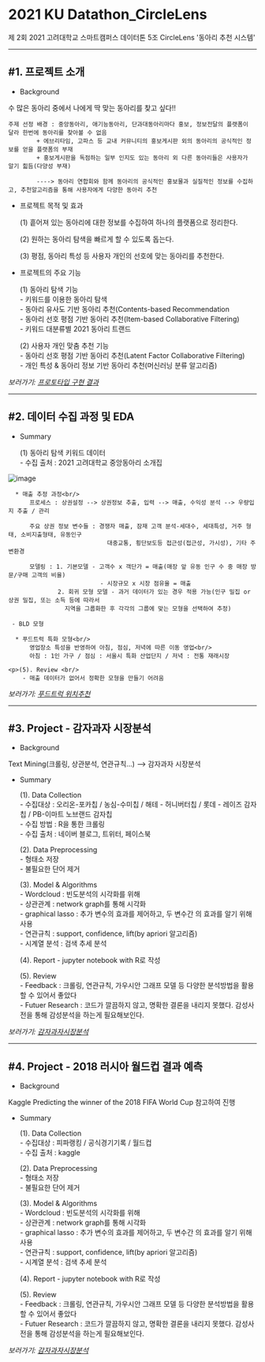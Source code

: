 2021 KU Datathon_CircleLens
================
제 2회 2021 고려대학교 스마트캠퍼스 데이터톤 5조 CircleLens '동아리 추천 시스템' 

***
<h2> #1. 프로젝트 소개 </h2> 

 - Background
 <p>수 많은 동아리 중에서 나에게 딱 맞는 동아리를 찾고 싶다!! </p>
 
 
  	주제 선정 배경 : 중앙동아리, 애기능동아리, 단과대동아리마다 홍보, 정보전달의 플랫폼이 달라 한번에 동아리를 찾아볼 수 없음 
 			+ 에브리타임, 고파스 등 교내 커뮤니티의 홍보게시판 외의 동아리의 공식적인 정보를 얻을 플랫폼의 부재
			+ 홍보게시판을 독점하는 일부 인지도 있는 동아리 외 다른 동아리들은 사용자가 알기 힒듬(다양성 부재)
		
			----> 동아리 연합회와 함께 동아리의 공식적인 홍보물과 실질적인 정보를 수집하고, 추천알고리즘을 통해 사용자에게 다양한 동아리 추천
 
 - 프로젝트 목적 및 효과
 	<p>(1) 흩어져 있는 동아리에 대한 정보를 수집하여 하나의 플랫폼으로 정리한다.</p>
	<p>(2) 원하는 동아리 탐색을 빠르게 할 수 있도록 돕는다.</p>
	<p>(3) 평점, 동아리 특성 등 사용자 개인의 선호에 맞는 동아리를 추천한다.</p>
	

- 프로젝트의 주요 기능
	<p>(1) 동아리 탐색 기능<br/>
		- 키워드를 이용한 동아리 탐색 <br/>
		- 동아리 유사도 기반 동아리 추천(Contents-based Recommendation <br/>
		- 동아리 선호 평점 기반 동아리 추천(Item-based Collaborative Filtering)<br/>
		- 키워드 대분류별 2021 동아리 트랜드</p>
	
	<p>(2) 사용자 개인 맞춤 추천 기능 <br/>
		- 동아리 선호 평점 기반 동아리 추천(Latent Factor Collaborative Filtering) <br/>
		- 개인 특성 & 동아리 정보 기반 동아리 추천(머신러닝 분류 알고리즘) </p>
	

*보러가기: [프로토타입 구현 결과](https://github.com/hbkimhbkim/Portfolio_ML/blob/master/bankchurn/)*
      
***
<h2> #2. 데이터 수집 과정 및 EDA </h2>



- Summary

  	<p>(1) 동아리 탐색 키워드 데이터 <br/>
	   - 수집 출처 : 2021 고려대학교 중앙동아리 소개집<br/>

![image](https://user-images.githubusercontent.com/76843676/129167795-65395fbb-4d51-4939-b9b0-16dd5e4730ee.png)
	   
      * 매출 추정 과정<br/>
          프로세스 : 상권설정 --> 상권정보 추출, 입력 --> 매출, 수익성 분석 --> 우량입지 추출 / 관리

          주요 상권 정보 변수들 : 경쟁자 매출, 잠재 고객 분석-세대수, 세대특성, 거주 형태, 소비지출형태, 유동인구
                                대중교통, 횡단보도등 접근성(접근성, 가시성), 기타 주변환경

          모델링 : 1. 기본모델 - 고객수 x 객단가 = 매출(매장 앞 유동 인구 수 중 매장 방문/구매 고객의 비율)
                              - 시장규모 x 시장 점유율 = 매출
                  2. 회귀 모형 모델 - 과거 데이터가 있는 경우 적용 가능(인구 밀집 or 상권 밀집, 또는 소득 등에 따라서
                    지역을 그룹화한 후 각각의 그룹에 맞는 모형을 선택하여 추정)

     - BLD 모형
     
      * 푸드트럭 특화 모형<br/>
          영업장소 특성을 반영하여 아침, 점심, 저녁에 따른 이동 영업<br/>
          아침 : 1인 가구 / 점심 : 서울시 특화 산업단지 / 저녁 : 전통 재래시장

  	<p>(5). Review <br/>
    	- 매출 데이터가 없어서 정확한 모형을 만들기 어려움

*보러가기: [푸드트럭 위치추천](https://github.com/hbkimhbkim/Portfolio_ML/tree/master/foodtruck)*

***
<h2> #3. Project - 감자과자 시장분석</h2>

- Background
 <p>Text Mining(크롤링, 상관분석, 연관규칙...) --> 감자과자 시장분석</p>

- Summary

	<p>(1). Data Collection</br>
    	- 수집대상 : 오리온-포카칩 / 농심-수미칩 / 해테 - 허니버터칩 / 롯데 - 레이즈 감자칩 / PB-이마트 노브랜드 감자칩 <br/> 
    	- 수집 방법 : R을 통한 크롤링<br/>
    	- 수집 출처 : 네이버 블로그, 트위터, 페이스북</p>
    
	<p>(2). Data Preprocessing <br/>
    	- 형태소 저장 <br/>
    	- 불필요한 단어 제거 </p>
    
  	<p>(3). Model & Algorithms <br/>
	- Wordcloud : 빈도분석의 시각화를 위해<br>
    	- 상관관계 : network graph를 통해 시각화<br>
    	- graphical lasso : 추가 변수의 효과를 제어하고, 두 변수간  의 효과를 알기 위해 사용 <br>
    	- 연관규칙 : support, confidence, lift(by apriori 알고리즘)<br>
    	- 시계열 분석 : 검색 추세 분석
    
  	<p>(4). Report
    	- jupyter notebook with R로 작성

  	<p>(5). Review <br/>
    	- Feedback : 크롤링, 연관규칙, 가우시안 그래프 모델 등 다양한 분석방법을 활용할 수 있어서 좋았다 <br/>
    	- Futuer Research : 코드가 깔끔하지 않고, 명확한 결론을 내리지 못했다. 감성사전을 통해 감성분석을 하는게 필요해보인다.
		
*보러가기: [감자과자시장분석](https://github.com/hbkimhbkim/Portfolio_ML/tree/master/potatosnack)*

***
<h2> #4. Project - 2018 러시아 월드컵 결과 예측</h2>

- Background
 <p>Kaggle Predicting the winner of the 2018 FIFA World Cup 참고하여 진행</p>

- Summary

	<p>(1). Data Collection</br>
    	- 수집대상 : 피파랭킹 / 공식경기기록 / 월드컵  <br/> 
	- 수집 출처 : kaggle</p>
    
	<p>(2). Data Preprocessing <br/>
    	- 형태소 저장 <br/>
    	- 불필요한 단어 제거 </p>
    
  	<p>(3). Model & Algorithms <br/>
	- Wordcloud : 빈도분석의 시각화를 위해<br>
    	- 상관관계 : network graph를 통해 시각화<br>
    	- graphical lasso : 추가 변수의 효과를 제어하고, 두 변수간  의 효과를 알기 위해 사용 <br>
    	- 연관규칙 : support, confidence, lift(by apriori 알고리즘)<br>
    	- 시계열 분석 : 검색 추세 분석
    
  	<p>(4). Report
    	- jupyter notebook with R로 작성

  	<p>(5). Review <br/>
    	- Feedback : 크롤링, 연관규칙, 가우시안 그래프 모델 등 다양한 분석방법을 활용할 수 있어서 좋았다 <br/>
    	- Futuer Research : 코드가 깔끔하지 않고, 명확한 결론을 내리지 못했다. 감성사전을 통해 감성분석을 하는게 필요해보인다.
		
*보러가기: [감자과자시장분석](https://github.com/hbkimhbkim/Portfolio_ML/tree/master/potatosnack)*
